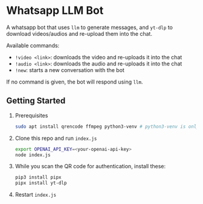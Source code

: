 # Whatsapp LLM Bot

A whatsapp bot that uses `llm` to generate messages, and `yt-dlp` to download videos/audios and re-upload them into the chat.

Available commands:
- `!video <link>`: downloads the video and re-uploads it into the chat
- `!audio <link>`: downloads the audio and re-uploads it into the chat
- `!new`: starts a new conversation with the bot

If no command is given, the bot will respond using `llm`.

## Getting Started

1. Prerequisites

    ```bash
    sudo apt install qrencode ffmpeg python3-venv # python3-venv is only necessary for Debian/Ubuntu systems
    ```

2. Clone this repo and run `index.js`

    ```bash
    export OPENAI_API_KEY=<your-openai-api-key>
    node index.js
    ```

3. While you scan the QR code for authentication, install these:

    ```bash
    pip3 install pipx
    pipx install yt-dlp
    ```

4. Restart `index.js`
